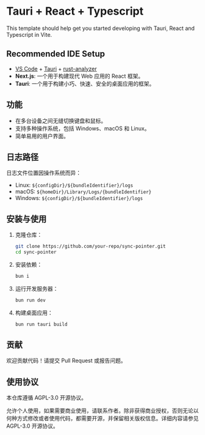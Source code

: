 # Tauri + React + Typescript

This template should help get you started developing with Tauri, React and Typescript in Vite.

## Recommended IDE Setup

- [VS Code](https://code.visualstudio.com/) + [Tauri](https://marketplace.visualstudio.com/items?itemName=tauri-apps.tauri-vscode) + [rust-analyzer](https://marketplace.visualstudio.com/items?itemName=rust-lang.rust-analyzer)
- **Next.js**: 一个用于构建现代 Web 应用的 React 框架。
- **Tauri**: 一个用于构建小巧、快速、安全的桌面应用的框架。

## 功能

- 在多台设备之间无缝切换键盘和鼠标。
- 支持多种操作系统，包括 Windows、macOS 和 Linux。
- 简单易用的用户界面。

## 日志路径

日志文件位置因操作系统而异：

- Linux: `${configDir}/${bundleIdentifier}/logs`
- macOS: `${homeDir}/Library/Logs/{bundleIdentifier}`
- Windows: `${configDir}/${bundleIdentifier}/logs`

## 安装与使用

1. 克隆仓库：

   ```bash
   git clone https://github.com/your-repo/sync-pointer.git
   cd sync-pointer
   ```

2. 安装依赖：

   ```bash
   bun i
   ```

3. 运行开发服务器：

   ```bash
   bun run dev
   ```

4. 构建桌面应用：
   ```bash
   bun run tauri build
   ```

## 贡献

欢迎贡献代码！请提交 Pull Request 或报告问题。

## 使用协议

本仓库遵循 AGPL-3.0 开源协议。

允许个人使用，如果需要商业使用，请联系作者。除非获得商业授权，否则无论以何种方式修改或者使用代码，都需要开源，并保留相关版权信息。详细内容请参见 AGPL-3.0 开源协议。
